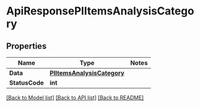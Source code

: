 # ApiResponsePIItemsAnalysisCategory

## Properties
Name | Type | Notes
------------ | ------------- | -------------
**Data** | **[**PIItemsAnalysisCategory**](../Model/PIItemsAnalysisCategory.md)**
**StatusCode** | **int**

[[Back to Model list]](../../README.md#documentation-for-models) [[Back to API list]](../../README.md#documentation-for-api-endpoints) [[Back to README]](../../README.md)
